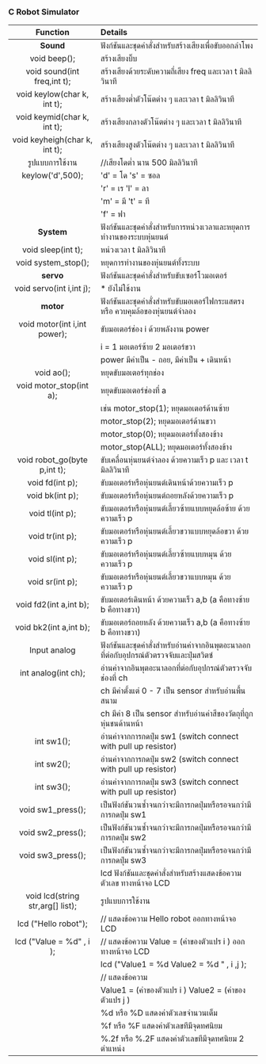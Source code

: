 ### C Robot Simulator

<!-- |     command     | description              |            syntax             |
| :-------------: | :----------------------- | :---------------------------: |
|     forward     | move forward             |          `fd(speed)`          |
| set motor speed | set motor by motor speed | `fd2(right_speed,left_speed)` | -->

|           **Function**           | **Details**                                                                              |
| :------------------------------: | :--------------------------------------------------------------------------------------- |
|            **Sound**             | ฟังก์ชันและชุดคำสั่งสำหรับสร้างเสียงเพื่อขับออกลำโพง                                     |
|           void beep();           | สร้างเสียงบิ๊บ                                                                           |
|   void sound(int freq,int t);    | สร้างเสียงด้วยระดับความถี่เสียง freq และเวลา t มิลลิวินาที                               |
|   void keylow(char k, int t);    | สร้างเสียงต่ำตัวโน๊ตต่าง ๆ และเวลา t มิลลิวินาที                                         |
|   void keymid(char k, int t);    | สร้างเสียงกลางตัวโน๊ตต่าง ๆ และเวลา t มิลลิวินาที                                        |
|  void keyheigh(char k, int t);   | สร้างเสียงสูงตัวโน๊ตต่าง ๆ และเวลา t มิลลิวินาที                                         |
|         รูปแบบการใช้งาน          | //เสียงโดต่ำ นาน 500 มิลลิวินาที                                                         |
|         keylow('d',500);         | 'd' = โด 's' = ซอล                                                                       |
|                                  | 'r' = เร 'l' = ลา                                                                        |
|                                  | 'm' = มี 't' = ที                                                                        |
|                                  | 'f' = ฟา                                                                                 |
|            **System**            | ฟังก์ชันและชุดคำสั่งสำหรับการหน่วงเวลาและหยุดการทำงานของระบบหุ่นยนต์                     |
|        void sleep(int t);        | หน่วงเวลา t มิลลิวินาที                                                                  |
|       void system_stop();        | หยุดการทำงานของหุ่นยนต์ทั้งระบบ                                                          |
|            **servo**             | ฟังก์ชันและชุดคำสั่งสำหรับขับเซอร์โวมอเตอร์                                              |
|     void servo(int i,int j);     | \* ยังไม่ใช้งาน                                                                          |
|            **motor**             | ฟังก์ชันและชุดคำสั่งสำหรับขับมอเตอร์ไฟกระแสตรง หรือ ควบคุมล้อของหุ่นยนต์จำลอง            |
|   void motor(int i,int power);   | ขับมอเตอร์ช่อง i ด้วยพลังงาน power                                                       |
|                                  | i = 1 มอเตอร์ซ้าย 2 มอเตอร์ขวา                                                           |
|                                  | power มีค่าเป็น - ถอย, มีค่าเป็น + เดินหน้า                                             |
|            void ao();            | หยุดขับมอเตอร์ทุกช่อง                                                                    |
|     void motor_stop(int a);      | หยุดขับมอเตอร์ช่องที่ a                                                                  |
|                                  | เช่น motor_stop(1); หยุดมอเตอร์ด้านซ้าย                                                  |
|                                  | motor_stop(2); หยุดมอเตอร์ด้านขวา                                                        |
|                                  | motor_stop(0); หยุดมอเตอร์ทั้งสองข้าง                                                    |
|                                  | motor_stop(ALL); หยุดมอเตอร์ทั้งสองข้าง                                                  |
|   void robot_go(byte p,int t);   | ขับเคลื่อนหุ่นยนต์จำลอง ด้วยความเร็ว p และ เวลา t มิลลิวินาที                            |
|         void fd(int p);          | ขับมอเตอร์หรือหุ่นยนต์เดินหน้าด้วยความเร็ว p                                             |
|         void bk(int p);          | ขับมอเตอร์หรือหุ่นยนต์ถอยหลังด้วยความเร็ว p                                              |
|         void tl(int p);          | ขับมอเตอร์หรือหุ่นยนต์เลี้ยวซ้ายแบบหยุดล้อซ้าย ด้วยความเร็ว p                            |
|         void tr(int p);          | ขับมอเตอร์หรือหุ่นยนต์เลี้ยวขวาแบบหยุดล้อขวา ด้วยความเร็ว p                              |
|         void sl(int p);          | ขับมอเตอร์หรือหุ่นยนต์เลี้ยวซ้ายแบบหมุน ด้วยความเร็ว p                                   |
|         void sr(int p);          | ขับมอเตอร์หรือหุ่นยนต์เลี้ยวขวาแบบหมุน ด้วยความเร็ว p                                    |
|      void fd2(int a,int b);      | ขับมอเตอร์เดินหน้า ด้วยความเร็ว a,b (a คือทางซ้าย b คือทางขวา)                           |
|      void bk2(int a,int b);      | ขับมอเตอร์ถอยหลัง ด้วยความเร็ว a,b (a คือทางซ้าย b คือทางขวา)                            |
|           Input analog           | ฟังก์ชันและชุดคำสั่งสำหรับอ่านค่าจากอินพุตอะนาลอกที่ต่อกับอุปกรณ์ตัวตรวจจับและปุ่มสวิตซ์ |
|       int analog(int ch);        | อ่านค่าจากอินพุตอะนาลอกที่ต่อกับอุปกรณ์ตัวตรวจจับช่องที่ ch                              |
|                                  | ch มีค่าตั้งแต่ 0 - 7 เป็น sensor สำหรับอ่านพื้นสนาม                                     |
|                                  | ch มีค่า 8 เป็น sensor สำหรับอ่านค่าสีของวัตถุที่ถูกหุ่นชนด้านหน้า                       |
|            int sw1();            | อ่านค่าจากการกดปุ่ม sw1 (switch connect with pull up resistor)                           |
|            int sw2();            | อ่านค่าจากการกดปุ่ม sw2 (switch connect with pull up resistor)                           |
|            int sw3();            | อ่านค่าจากการกดปุ่ม sw3 (switch connect with pull up resistor)                           |
|        void sw1_press();         | เป็นฟังก์ชันวนซ้ำจนกว่าจะมีการกดปุ่มหรือรอจนกว่ามีการกดปุ่ม sw1                          |
|        void sw2_press();         | เป็นฟังก์ชันวนซ้ำจนกว่าจะมีการกดปุ่มหรือรอจนกว่ามีการกดปุ่ม sw2                          |
|        void sw3_press();         | เป็นฟังก์ชันวนซ้ำจนกว่าจะมีการกดปุ่มหรือรอจนกว่ามีการกดปุ่ม sw3                          |
|                                  | lcd ฟังก์ชันและชุดคำสั่งสำหรับสร้างแสดงข้อความ ตัวเลข ทางหน้าจอ LCD                      |
| void lcd(string str,arg[] list); | รูปแบบการใช้งาน                                                                          |
|       lcd ("Hello robot");       | // แสดงข้อความ Hello robot ออกทางหน้าจอ LCD                                              |
|     lcd ("Value = %d" , i );     | // แสดงข้อความ Value = (ค่าของตัวแปร i ) ออกทางหน้าจอ LCD                                |
|                                  | lcd ("Value1 = %d Value2 = %d " , i ,j );                                                |
|                                  | // แสดงข้อความ                                                                           |
|                                  | Value1 = (ค่าของตัวแปร i ) Value2 = (ค่าของตัวแปร j )                                    |
|                                  | %d หรือ %D แสดงค่าตัวเลขจำนวนเต็ม                                                        |
|                                  | %f หรือ %F แสดงค่าตัวเลขทีมีจุดทศนิยม                                                    |
|                                  | %.2f หรือ %.2F แสดงค่าตัวเลขทีมีจุดทศนิยม 2 ตำแหน่ง                                      |
